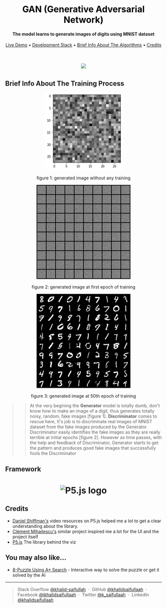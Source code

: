 
<h1 align="center">
  <br>
  <a style ="color:black; text-decoration:none;" href="https://khalidsaifullaah.github.io/pathfinding-visualizer/">GAN (Generative Adversarial Network)</a>
</h1>

<h4 align="center">The model learns to generate images of digits using MNIST dataset</h4>


<p align="center">
  <a href="#live-demo">Live Demo</a> •
  <a href="#development-stack">Development Stack</a> •
  <a href="#brief-info-about-the-algorithms">Brief Info About The Algorithms</a> •
  <a href="#credits">Credits</a>
</p>

<h1 align="center"><img src="https://github.com/khalidsaifullaah/Classic-Deep-Learning-Models/blob/master/GAN/GAN_training.gif?raw=true"/></h1>



## Brief Info About The Training Process

<p align="center">
<img src="./untrained_image.png">
<p align="center">figure 1: generated image without any training</p>
</p>

<p align="center">
<img src="./first_epoch_fake_image.png">
<p align="center">figure 2: generated image at first epoch of training</p>
</p>

<p align="center">
<img src="./fake_images-0500.png">
<p align="center">figure 3: generated image at 50th epoch of training</p>
</p>


>> At the very begining the **Generator** model is totally dumb, don't know how to make an image of a digit, thus generates totally noisy, random, fake images [figure 1]. **Discriminator** comes to rescue here, It's job is to discriminate real images of MNIST dataset from the fake images produced by the Generator. Discriminator easily identifies the fake images as they are really terrible at initial epochs [figure 2]. However as time passes, with the help and feedback of Discriminator, Generator starts to get the pattern and produces good fake images that successfully fools the Discriminator



## Framework
<h1 align="center">
<img src="https://upload.wikimedia.org/wikipedia/commons/9/96/Pytorch_logo.png" alt="P5.js logo">
</h1>


## Credits


- [Daniel Shiffman's](https://github.com/shiffman/) video resources on P5.js helped me a lot to get a clear understanding about the library.
- [Clément Mihailescu's](https://github.com/clementmihailescu) similar project inspired me a lot for the UI and the project itself
- [P5.js](https://p5js.org/) The library behind the viz


## You may also like...

- [8-Puzzle Using A* Search](https://khalidsaifullaah.github.io/8-Puzzle-A-Star-Search/) - Interactive way to solve the puzzle or get it solved by the AI


---

> Stack Overflow [@khalid-saifullah](https://github.com/khalidsaifullaah) &nbsp;&middot;&nbsp;
> GitHub [@khalidsaifullaah](https://github.com/khalidsaifullaah) &nbsp;&middot;&nbsp;
> Facebook [@ikhalidsaifullaah](https://www.facebook.com/ikhalidsaifullaah/) &nbsp;&middot;&nbsp;
> Twitter [@k_saifullaah](https://twitter.com/k_saifullaah) &nbsp;&middot;&nbsp;
> LinkedIn [@khalidsaifullaah](https://www.linkedin.com/in/khalidsaifullaah/)

